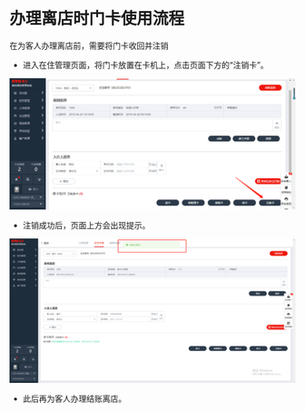 # 办理离店时门卡使用流程

在为客人办理离店前，需要将门卡收回并注销

* 进入在住管理页面，将门卡放置在卡机上，点击页面下方的“注销卡”。

![](../../.gitbook/assets/image%20%28851%29.png)

* 注销成功后，页面上方会出现提示。

![](../../.gitbook/assets/image%20%28486%29.png)

* 此后再为客人办理结账离店。


